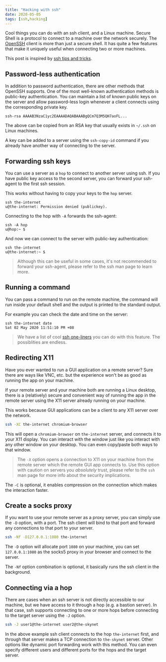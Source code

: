 ```yaml
---
title: "Hacking with ssh"
date: 2020-05-05
tags: [ssh,hacking]
---
```


Cool things you can do with an ssh client, and a Linux machine. Secure Shell is
a protocol to connect to a machine over the network securely. The
<a href="https://www.openssh.com/" target="_blank">OpenSSH</a>
client is more than just a secure shell. It has quite a few features that make
it uniquely useful when connecting two or more machines.

This post is inspired by
<a href="https://smallstep.com/blog/ssh-tricks-and-tips/" target="_blank">ssh tips and tricks</a>.

## Password-less authentication

In addition to password authentication, there are other methods that OpenSSH
supports. One of the most well-known authentication methods is public-key
authentication. You can maintain a list of known public keys on the server and
allow password-less login whenever a client connects using the corresponding
private key.

```bash:title=authorized_keys
ssh-rsa AAAAB3NzaC1yc2EAAAADAQABAAABgQCm7Q3M5QH7aoFL...
```

The above can be copied from an RSA key that usually exists in `~/.ssh` on
Linux machines.

A key can be added to a server using the `ssh-copy-id` command if you already
have another way of connecting to the server.

## Forwarding ssh keys

You can use a server as a `hop` to connect to another server using ssh. If you
have public key access to the second server, you can forward your ssh-agent to
the first ssh session.

This works without having to copy your keys to the `hop` server.

```bash{promptUser: u}{promptHost: hop}
ssh the-internet
u@the-internet: Permission denied (publickey).
```

Connecting to the hop with `-A` forwards the ssh-agent:

```bash{outputLines: 2}
ssh -A hop
u@hop:~ $
```

And now we can connect to the server with public-key authentication:

```bash{outputLines: 2}{promptUser: u}{promptHost: hop}
ssh the-internet
u@the-internet:~ $
```

> Although this can be useful in some cases, it's not recommended to forward
your ssh-agent, please refer to the ssh man page to learn more.

## Running a command

You can pass a command to run on the remote machine, the command will run
inside your default shell and the output is printed to the standard output.

For example you can check the date and time on the server:

```bash{outputLines: 2}
ssh the-internet date
Sat 02 May 2020 11:51:10 PM +08
```

> We have a list of cool [ssh one-liners](/hacking-with-ssh-one-liners) you can
do with this feature. The possiblities are endless.

## Redirecting X11

Have you ever wanted to run a GUI application on a remote server? Sure there
are ways like VNC, etc. but the experience won't be as good as running the app
on your machine.

If your remote server and your machine both are running a Linux desktop,
there is a (relatively) secure and convenient way of running the app in the
remote server using the X11 server already running on your machine.

This works because GUI applications can be a client to any X11 server over the
network.

```bash
ssh -XC the-internet chromium-browser
```

This will open a `chromium-browser` on `the-internet` server, and connects it
to your X11 display. You can interact with the window just like you interact
with any other window on your desktop. You can even copy/paste both ways to
that window.

> The `-X` option opens a connection to X11 on your machine from the remote
server which the remote GUI app connects to. Use this option with caution on
servers you *absolutely* trust, please refer to the `ssh` man page for more
info about the security implications. 

The `-C` is optional, it enables compression on the connection which makes the
interaction faster.

## Create a socks proxy

If you want to use your remote server as a proxy server, you can simply use the
`-D` option, with a port. The ssh client will bind to that port and forward any
connections to that port to your server.

```bash
ssh -Nf -D127.0.0.1:1080 the-internet
```

The `-D` option will allocate port `1080` on your machine, you can set
`127.0.0.1:1080` as the socks5 proxy in your browser and connect to the server.

The `-Nf` option combination is optional, it basically runs the ssh client in
the background.

## Connecting via a hop

There are cases when an ssh server is not directly accessible to our machine,
but we have access to it through a hop (e.g. a bastion server). In that case,
ssh supports connecting to one or more hops before connecting to the target
server using the `-J` option.

```bash
ssh -J user1@the-internet user2@the-skynet
```

In the above example ssh client connects to the hop `the-internet`
first, and through that server makes a TCP connection to `the-skynet` server.
Other options like dynamic port forwarding work with this method. You can even
specify different users and different ports for the hops and the target server.
